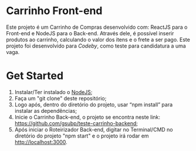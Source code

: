 # Carrinho Front-end

Este projeto é um Carrinho de Compras desenvolvido com: ReactJS para o Front-end e NodeJS para o Back-end. Através dele, é possível inserir produtos ao carrinho, calculando o valor dos itens e o frete a ser pago. Este projeto foi desenvolvido para _Codeby_, como teste para candidatura a uma vaga.

# Get Started

1. Instalar/Ter instalado o [NodeJS](https://nodejs.org/en/download/);
2. Faça um "git clone" deste repositório;
3. Logo após, dentro do diretório do projeto, usar “npm install” para instalar as dependências;
4. Inicie o Carrinho Back-end, o projeto se encontra neste link: <https://github.com/gsubp/teste-carrinho-backend>;
5. Após iniciar o Roteirizador Back-end, digitar no Terminal/CMD no diretório do projeto "npm start" e o projeto irá rodar em <http://localhost:3000>.
